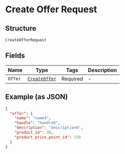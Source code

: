 
# Create Offer Request

## Structure

`CreateOfferRequest`

## Fields

| Name | Type | Tags | Description |
|  --- | --- | --- | --- |
| `Offer` | [`CreateOffer`](../../doc/models/create-offer.md) | Required | - |

## Example (as JSON)

```json
{
  "offer": {
    "name": "name4",
    "handle": "handle0",
    "description": "description6",
    "product_id": 30,
    "product_price_point_id": 150
  }
}
```

